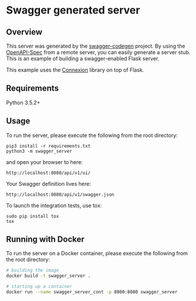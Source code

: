 # Swagger generated server

## Overview
This server was generated by the [swagger-codegen](https://github.com/swagger-api/swagger-codegen) project. By using the
[OpenAPI-Spec](https://github.com/swagger-api/swagger-core/wiki) from a remote server, you can easily generate a server stub.  This
is an example of building a swagger-enabled Flask server.

This example uses the [Connexion](https://github.com/zalando/connexion) library on top of Flask.

## Requirements
Python 3.5.2+

## Usage
To run the server, please execute the following from the root directory:

```
pip3 install -r requirements.txt
python3 -m swagger_server
```

and open your browser to here:

```
http://localhost:8080/api/v1/ui/
```

Your Swagger definition lives here:

```
http://localhost:8080/api/v1/swagger.json
```

To launch the integration tests, use tox:
```
sudo pip install tox
tox
```

## Running with Docker

To run the server on a Docker container, please execute the following from the root directory:

```bash
# building the image
docker build -t swagger_server .

# starting up a container
docker run --name swagger_server_cont -p 8080:8080 swagger_server
```

